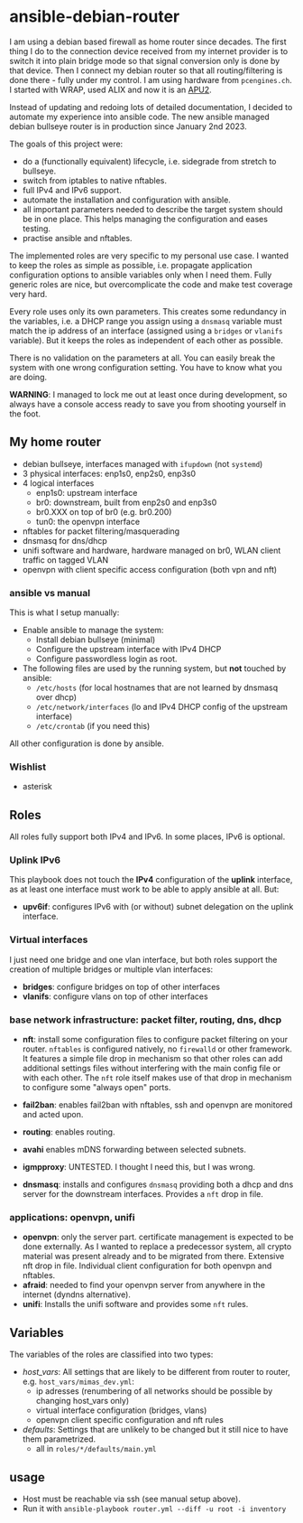 # ansible-debian-router
I am using a debian based firewall as home router since
decades. The first thing I do to the connection device received
from my internet provider is to switch it into plain bridge mode
so that signal conversion only is done by that device. 
Then I connect my debian router so that all routing/filtering 
is done there - fully under my control. I am using hardware from
`pcengines.ch`. I started with WRAP, used ALIX and now
it is an [APU2](https://pcengines.ch/apu2.htm).

Instead of updating and redoing lots of detailed documentation, I decided
to automate my experience into ansible code. The new ansible
managed debian bullseye router is in production since January 2nd 2023.

The goals of this project were:
* do a (functionally equivalent) lifecycle, i.e. sidegrade from stretch to bullseye.
* switch from iptables to native nftables.
* full IPv4 and IPv6 support.
* automate the installation and configuration with ansible.
* all important parameters needed to describe the target system should be in one place. This helps managing the configuration and eases testing.
* practise ansible and nftables.

The implemented roles are very specific to my personal use case. I wanted
to keep the roles as simple as possible, i.e. propagate application configuration
options to ansible variables only when I need them. Fully generic roles are nice,
but overcomplicate the code and make test coverage very hard.

Every role uses only its own parameters. This creates some redundancy
in the variables, i.e. a DHCP range you assign using a `dnsmasq` 
variable must match the ip address of an interface (assigned using 
a `bridges`  or `vlanifs` variable). But it keeps the roles as independent
of each other as possible.

There is no validation on the parameters at all. You can easily
break the system with one wrong configuration setting. You have to 
know what you are doing.

**WARNING**: I managed to lock me out at least once during development, so always
have a console access ready to save you from shooting yourself in the foot.

## My home router
* debian bullseye, interfaces managed with `ifupdown` (not `systemd`)
* 3 physical interfaces: enp1s0, enp2s0, enp3s0
* 4 logical interfaces
   * enp1s0: upstream interface
   * br0: downstream, built from enp2s0 and enp3s0
   * br0.XXX on top of br0 (e.g. br0.200)
   * tun0: the openvpn interface
* nftables for packet filtering/masquerading
* dnsmasq for dns/dhcp
* unifi software and hardware, hardware managed on br0, WLAN client traffic on tagged VLAN 
* openvpn with client specific access configuration (both vpn and nft)

### ansible vs manual

This is what I setup manually:

* Enable ansible to manage the system:
   * Install debian bullseye (minimal)
   * Configure the upstream interface with IPv4 DHCP
   * Configure passwordless login as root.
* The following files are used by the running system, but **not** touched by ansible:
   * `/etc/hosts` (for local hostnames that are not learned by dnsmasq over dhcp)
   * `/etc/network/interfaces` (lo and IPv4 DHCP config of the upstream interface)
   * `/etc/crontab` (if you need this)

All other configuration is done by ansible.

### Wishlist

* asterisk

## Roles

All roles fully support both IPv4 and IPv6. In some places, IPv6 is optional.

### Uplink IPv6

This playbook does not touch the **IPv4** configuration of the **uplink** interface,
as at least one interface must work to be able to apply ansible at all. But: 

* **upv6if**: configures IPv6 with (or without) subnet delegation on the uplink interface.

### Virtual interfaces

I just need one bridge and one vlan interface, but both roles support
the creation of multiple bridges or multiple vlan interfaces:

* **bridges**: configure bridges on top of other interfaces
* **vlanifs**: configure vlans on top of other interfaces

### base network infrastructure: packet filter, routing, dns, dhcp

* **nft**: install some configuration files to configure
packet filtering on your router. `nftables` is configured natively,
no `firewalld` or other framework.  It features a simple file drop in
mechanism so that other roles can add additional settings files
without interfering with the main config file or with each other. The
`nft` role itself makes use of that drop in mechanism to configure some "always open" ports.

* **fail2ban**: enables fail2ban with nftables, ssh and openvpn are monitored and acted upon.

* **routing**: enables routing.

* **avahi** enables mDNS forwarding between selected subnets.

* **igmpproxy**: UNTESTED. I thought I need this, but I was wrong.

* **dnsmasq**: installs and configures `dnsmasq` providing both
a dhcp and dns server for the downstream interfaces.
Provides a `nft` drop in file.

### applications: openvpn, unifi

* **openvpn**: only the server part. certificate management is expected to be done externally.
As I wanted to replace a predecessor system, all crypto material was present already and to be migrated from there. Extensive nft drop in file. Individual client configuration for both openvpn and nftables.
* **afraid**: needed to find your openvpn server from anywhere in the internet (dyndns alternative).
* **unifi**: Installs the unifi software and provides some `nft` rules.

## Variables

The variables of the roles are classified into two types:

* *host_vars*: All settings that are likely to be different from router to router, e.g. `host_vars/mimas_dev.yml`:
  * ip adresses (renumbering of all networks should be possible by changing host_vars only)
  * virtual interface configuration (bridges, vlans)
  * openvpn client specific configuration and nft rules
* *defaults*: Settings that are unlikely to be changed but it still nice to have them parametrized.
  * all in `roles/*/defaults/main.yml`

## usage

* Host must be reachable via ssh (see manual setup above).
* Run it with `ansible-playbook router.yml --diff -u root -i inventory`
